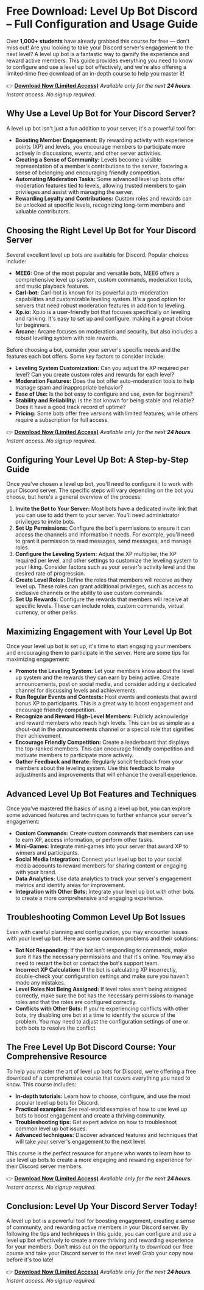 # Free Download: Level Up Bot Discord – Full Configuration and Usage Guide

Over **1,000+ students** have already grabbed this course for free — don’t miss out!
Are you looking to take your Discord server's engagement to the next level? A level up bot is a fantastic way to gamify the experience and reward active members. This guide provides everything you need to know to configure and use a level up bot effectively, and we're also offering a limited-time free download of an in-depth course to help you master it!

👉 [**Download Now (Limited Access)**](https://udemywork.com/level-up-bot-discord)
_Available only for the next **24 hours**. Instant access. No signup required._

## Why Use a Level Up Bot for Your Discord Server?

A level up bot isn't just a fun addition to your server; it's a powerful tool for:

*   **Boosting Member Engagement:** By rewarding activity with experience points (XP) and levels, you encourage members to participate more actively in discussions, events, and other server activities.
*   **Creating a Sense of Community:** Levels become a visible representation of a member's contributions to the server, fostering a sense of belonging and encouraging friendly competition.
*   **Automating Moderation Tasks:** Some advanced level up bots offer moderation features tied to levels, allowing trusted members to gain privileges and assist with managing the server.
*   **Rewarding Loyalty and Contributions:** Custom roles and rewards can be unlocked at specific levels, recognizing long-term members and valuable contributors.

## Choosing the Right Level Up Bot for Your Discord Server

Several excellent level up bots are available for Discord. Popular choices include:

*   **MEE6:** One of the most popular and versatile bots, MEE6 offers a comprehensive level up system, custom commands, moderation tools, and music playback features.
*   **Carl-bot:** Carl-bot is known for its powerful auto-moderation capabilities and customizable leveling system. It's a good option for servers that need robust moderation features in addition to leveling.
*   **Xp.io:** Xp.io is a user-friendly bot that focuses specifically on leveling and ranking. It's easy to set up and configure, making it a great choice for beginners.
*   **Arcane:** Arcane focuses on moderation and security, but also includes a robust leveling system with role rewards.

Before choosing a bot, consider your server's specific needs and the features each bot offers. Some key factors to consider include:

*   **Leveling System Customization:** Can you adjust the XP required per level? Can you create custom roles and rewards for each level?
*   **Moderation Features:** Does the bot offer auto-moderation tools to help manage spam and inappropriate behavior?
*   **Ease of Use:** Is the bot easy to configure and use, even for beginners?
*   **Stability and Reliability:** Is the bot known for being stable and reliable? Does it have a good track record of uptime?
*   **Pricing:** Some bots offer free versions with limited features, while others require a subscription for full access.

👉 [**Download Now (Limited Access)**](https://udemywork.com/level-up-bot-discord)
_Available only for the next **24 hours**. Instant access. No signup required._

## Configuring Your Level Up Bot: A Step-by-Step Guide

Once you've chosen a level up bot, you'll need to configure it to work with your Discord server. The specific steps will vary depending on the bot you choose, but here's a general overview of the process:

1.  **Invite the Bot to Your Server:** Most bots have a dedicated invite link that you can use to add them to your server. You'll need administrator privileges to invite bots.
2.  **Set Up Permissions:** Configure the bot's permissions to ensure it can access the channels and information it needs. For example, you'll need to grant it permission to read messages, send messages, and manage roles.
3.  **Configure the Leveling System:** Adjust the XP multiplier, the XP required per level, and other settings to customize the leveling system to your liking. Consider factors such as your server's activity level and the desired rate of progression.
4.  **Create Level Roles:** Define the roles that members will receive as they level up. These roles can grant additional privileges, such as access to exclusive channels or the ability to use custom commands.
5.  **Set Up Rewards:** Configure the rewards that members will receive at specific levels. These can include roles, custom commands, virtual currency, or other perks.

## Maximizing Engagement with Your Level Up Bot

Once your level up bot is set up, it's time to start engaging your members and encouraging them to participate in the server. Here are some tips for maximizing engagement:

*   **Promote the Leveling System:** Let your members know about the level up system and the rewards they can earn by being active. Create announcements, post on social media, and consider adding a dedicated channel for discussing levels and achievements.
*   **Run Regular Events and Contests:** Host events and contests that award bonus XP to participants. This is a great way to boost engagement and encourage friendly competition.
*   **Recognize and Reward High-Level Members:** Publicly acknowledge and reward members who reach high levels. This can be as simple as a shout-out in the announcements channel or a special role that signifies their achievement.
*   **Encourage Friendly Competition:** Create a leaderboard that displays the top-ranked members. This can encourage friendly competition and motivate members to participate more actively.
*   **Gather Feedback and Iterate:** Regularly solicit feedback from your members about the leveling system. Use this feedback to make adjustments and improvements that will enhance the overall experience.

## Advanced Level Up Bot Features and Techniques

Once you've mastered the basics of using a level up bot, you can explore some advanced features and techniques to further enhance your server's engagement:

*   **Custom Commands:** Create custom commands that members can use to earn XP, access information, or perform other tasks.
*   **Mini-Games:** Integrate mini-games into your server that award XP to winners and participants.
*   **Social Media Integration:** Connect your level up bot to your social media accounts to reward members for sharing content or engaging with your brand.
*   **Data Analytics:** Use data analytics to track your server's engagement metrics and identify areas for improvement.
*   **Integration with Other Bots:** Integrate your level up bot with other bots to create a more comprehensive and engaging experience.

## Troubleshooting Common Level Up Bot Issues

Even with careful planning and configuration, you may encounter issues with your level up bot. Here are some common problems and their solutions:

*   **Bot Not Responding:** If the bot isn't responding to commands, make sure it has the necessary permissions and that it's online. You may also need to restart the bot or contact the bot's support team.
*   **Incorrect XP Calculation:** If the bot is calculating XP incorrectly, double-check your configuration settings and make sure you haven't made any mistakes.
*   **Level Roles Not Being Assigned:** If level roles aren't being assigned correctly, make sure the bot has the necessary permissions to manage roles and that the roles are configured correctly.
*   **Conflicts with Other Bots:** If you're experiencing conflicts with other bots, try disabling one bot at a time to identify the source of the problem. You may need to adjust the configuration settings of one or both bots to resolve the conflict.

## The Free Level Up Bot Discord Course: Your Comprehensive Resource

To help you master the art of level up bots for Discord, we're offering a free download of a comprehensive course that covers everything you need to know. This course includes:

*   **In-depth tutorials:** Learn how to choose, configure, and use the most popular level up bots for Discord.
*   **Practical examples:** See real-world examples of how to use level up bots to boost engagement and create a thriving community.
*   **Troubleshooting tips:** Get expert advice on how to troubleshoot common level up bot issues.
*   **Advanced techniques:** Discover advanced features and techniques that will take your server's engagement to the next level.

This course is the perfect resource for anyone who wants to learn how to use level up bots to create a more engaging and rewarding experience for their Discord server members.

👉 [**Download Now (Limited Access)**](https://udemywork.com/level-up-bot-discord)
_Available only for the next **24 hours**. Instant access. No signup required._

## Conclusion: Level Up Your Discord Server Today!

A level up bot is a powerful tool for boosting engagement, creating a sense of community, and rewarding active members in your Discord server. By following the tips and techniques in this guide, you can configure and use a level up bot effectively to create a more thriving and rewarding experience for your members. Don't miss out on the opportunity to download our free course and take your Discord server to the next level! Grab your copy now before it's too late!

👉 [**Download Now (Limited Access)**](https://udemywork.com/level-up-bot-discord)
_Available only for the next **24 hours**. Instant access. No signup required._
